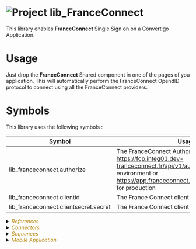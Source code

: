 
# ![](https://github.com/convertigo/convertigo/blob/develop/engine/src/com/twinsoft/convertigo/beans/core/images/project_color_16x16.png?raw=true "Project") lib_FranceConnect

This library enables **FranceConnect** Single Sign on on a Convertigo Application. 

# Usage

Just drop the **FranceConnect** Shared component in one of the pages of you application. This will automatically perform the FranceConnect OpendID protocol to connect using all the FranceConnect providers.

# Symbols

This library uses the following symbols :


| Symbol                            		| Usage    		| Default Value|
| --------------------------------------| ------------- |---------------|
| lib_franceconnect.authorize 			| The FranceConnect Authorize Url. Can be https://fcp.integ01.dev-franceconnect.fr/api/v1/authorize for integration environment or https://app.franceconnect.gouv.fr/api/v1/authorize for production		| https://app.franceconnect.gouv.fr/api/v1/authorize  |
| lib_franceconnect.clientid   			| The France Connect client id	 | 211286433e39cce01db448d80181bdfd005554b19cd51b3fe7943f6b3b86ab6e |
| lib_franceconnect.clientsecret.secret 	| The France Connect client secret	|2791a731e6a59f56b6b4dd0d08c9b1f593b5f3658b9fd731cb24248e2669af4b |



<details><summary><span style="color:DarkGoldenRod"><i>References</i></span></summary><blockquote><p>


## ![](https://github.com/convertigo/convertigo/blob/develop/engine/src/com/twinsoft/convertigo/beans/references/images/ProjectSchemaReference_16x16.png?raw=true "ProjectSchemaReference") lib_OAuth


see [readme](https://github.com/convertigo/c8oprj-lib-oauth/tree/8.0.0#readme)
</p></blockquote></details>

<details><summary><span style="color:DarkGoldenRod"><i>Connectors</i></span></summary><blockquote><p>


<details><summary><b>FranceConnect</b></summary><blockquote><p>


## ![](https://github.com/convertigo/convertigo/blob/develop/engine/src/com/twinsoft/convertigo/beans/connectors/images/httpconnector_color_16x16.png?raw=true "HttpConnector") FranceConnect



<details><summary><span style="color:DarkGoldenRod"><i>Transactions</i></span></summary><blockquote><p>


<details><summary><b>GetToken</b></summary><blockquote><p>


### ![](https://github.com/convertigo/convertigo/blob/develop/engine/src/com/twinsoft/convertigo/beans/transactions/images/jsonhttptransaction_color_16x16.png?raw=true "JsonHttpTransaction") GetToken



<span style="color:DarkGoldenRod">Variables</span>

<table>
<tr>
<th>
name
</th>
<th>
comment
</th>
</tr>
<tr>
<td>
<img src="https://github.com/convertigo/convertigo/blob/develop/engine/src/com/twinsoft/convertigo/beans/variables/images/variable_color_16x16.png?raw=true "  alt="RequestableHttpVariable" >&nbsp;client_id
</td>
<td>

</td>
</tr>
<tr>
<td>
<img src="https://github.com/convertigo/convertigo/blob/develop/engine/src/com/twinsoft/convertigo/beans/variables/images/variable_color_16x16.png?raw=true "  alt="RequestableHttpVariable" >&nbsp;client_secret
</td>
<td>

</td>
</tr>
<tr>
<td>
<img src="https://github.com/convertigo/convertigo/blob/develop/engine/src/com/twinsoft/convertigo/beans/variables/images/variable_color_16x16.png?raw=true "  alt="RequestableHttpVariable" >&nbsp;code
</td>
<td>

</td>
</tr>
<tr>
<td>
<img src="https://github.com/convertigo/convertigo/blob/develop/engine/src/com/twinsoft/convertigo/beans/variables/images/variable_color_16x16.png?raw=true "  alt="RequestableHttpVariable" >&nbsp;grant_type
</td>
<td>

</td>
</tr>
<tr>
<td>
<img src="https://github.com/convertigo/convertigo/blob/develop/engine/src/com/twinsoft/convertigo/beans/variables/images/variable_color_16x16.png?raw=true "  alt="RequestableHttpVariable" >&nbsp;redirect_uri
</td>
<td>

</td>
</tr>
</table>

</p></blockquote></details>

<details><summary><b>Logout</b></summary><blockquote><p>


### ![](https://github.com/convertigo/convertigo/blob/develop/engine/src/com/twinsoft/convertigo/beans/transactions/images/jsonhttptransaction_color_16x16.png?raw=true "JsonHttpTransaction") Logout



<span style="color:DarkGoldenRod">Variables</span>

<table>
<tr>
<th>
name
</th>
<th>
comment
</th>
</tr>
<tr>
<td>
<img src="https://github.com/convertigo/convertigo/blob/develop/engine/src/com/twinsoft/convertigo/beans/variables/images/variable_color_16x16.png?raw=true "  alt="RequestableHttpVariable" >&nbsp;id_token_hint
</td>
<td>

</td>
</tr>
<tr>
<td>
<img src="https://github.com/convertigo/convertigo/blob/develop/engine/src/com/twinsoft/convertigo/beans/variables/images/variable_color_16x16.png?raw=true "  alt="RequestableHttpVariable" >&nbsp;post_logout_uri
</td>
<td>

</td>
</tr>
<tr>
<td>
<img src="https://github.com/convertigo/convertigo/blob/develop/engine/src/com/twinsoft/convertigo/beans/variables/images/variable_color_16x16.png?raw=true "  alt="RequestableHttpVariable" >&nbsp;state
</td>
<td>

</td>
</tr>
</table>

</p></blockquote></details>

<details><summary><b>UserInfo</b></summary><blockquote><p>


### ![](https://github.com/convertigo/convertigo/blob/develop/engine/src/com/twinsoft/convertigo/beans/transactions/images/jsonhttptransaction_color_16x16.png?raw=true "JsonHttpTransaction") UserInfo



<span style="color:DarkGoldenRod">Variables</span>

<table>
<tr>
<th>
name
</th>
<th>
comment
</th>
</tr>
<tr>
<td>
<img src="https://github.com/convertigo/convertigo/blob/develop/engine/src/com/twinsoft/convertigo/beans/variables/images/variable_color_16x16.png?raw=true "  alt="RequestableHttpVariable" >&nbsp;__header_Authorization
</td>
<td>

</td>
</tr>
<tr>
<td>
<img src="https://github.com/convertigo/convertigo/blob/develop/engine/src/com/twinsoft/convertigo/beans/variables/images/variable_color_16x16.png?raw=true "  alt="RequestableHttpVariable" >&nbsp;schema
</td>
<td>

</td>
</tr>
</table>

</p></blockquote></details>
</p></blockquote></details>
</p></blockquote></details>

<details><summary><b>void</b> : void connector, replace or don't use it</summary><blockquote><p>


## ![](https://github.com/convertigo/convertigo/blob/develop/engine/src/com/twinsoft/convertigo/beans/connectors/images/sqlconnector_color_16x16.png?raw=true "SqlConnector") void

void connector, replace or don't use it

<details><summary><span style="color:DarkGoldenRod"><i>Transactions</i></span></summary><blockquote><p>


### ![](https://github.com/convertigo/convertigo/blob/develop/engine/src/com/twinsoft/convertigo/beans/transactions/images/sqltransaction_color_16x16.png?raw=true "SqlTransaction") void

does nothing
</p></blockquote></details>
</p></blockquote></details>
</p></blockquote></details>

<details><summary><span style="color:DarkGoldenRod"><i>Sequences</i></span></summary><blockquote><p>


<details><summary><b>checkAccessOpenID</b> : Checks is a valid access token is held by the current users' session for AzureAD</summary><blockquote><p>


## ![](https://github.com/convertigo/convertigo/blob/develop/engine/src/com/twinsoft/convertigo/beans/sequences/images/genericsequence_color_16x16.png?raw=true "GenericSequence") checkAccessOpenID

Checks is a valid access token is held by the current users' session for AzureAD

This as to be called by client apps to decide whenever or not they have to display an OAuth login screen


</p></blockquote></details>

<details><summary><b>getConfiguration</b> : Returns to the client the public OAuth credentials</summary><blockquote><p>


## ![](https://github.com/convertigo/convertigo/blob/develop/engine/src/com/twinsoft/convertigo/beans/sequences/images/genericsequence_color_16x16.png?raw=true "GenericSequence") getConfiguration

Returns to the client the public OAuth credentials
</p></blockquote></details>

<details><summary><b>loginWithCode</b> : Perform the OAuth flow with code</summary><blockquote><p>


## ![](https://github.com/convertigo/convertigo/blob/develop/engine/src/com/twinsoft/convertigo/beans/sequences/images/genericsequence_color_16x16.png?raw=true "GenericSequence") loginWithCode

Perform the OAuth flow with code

If the token is valid, it will be stored in the user's session to be used when calling Microsoft APIs.

Also if the token is valid, setAuthenticatedUser step is executed to flag this session as authenticated.


<span style="color:DarkGoldenRod">Variables</span>

<table>
<tr>
<th>
name
</th>
<th>
comment
</th>
</tr>
<tr>
<td>
<img src="https://github.com/convertigo/convertigo/blob/develop/engine/src/com/twinsoft/convertigo/beans/variables/images/variable_color_16x16.png?raw=true "  alt="RequestableVariable" >&nbsp;code
</td>
<td>

</td>
</tr>
<tr>
<td>
<img src="https://github.com/convertigo/convertigo/blob/develop/engine/src/com/twinsoft/convertigo/beans/variables/images/variable_color_16x16.png?raw=true "  alt="RequestableVariable" >&nbsp;keySecret
</td>
<td>

</td>
</tr>
</table>

</p></blockquote></details>

<details><summary><b>Logout</b></summary><blockquote><p>


## ![](https://github.com/convertigo/convertigo/blob/develop/engine/src/com/twinsoft/convertigo/beans/sequences/images/genericsequence_color_16x16.png?raw=true "GenericSequence") Logout


</p></blockquote></details>
</p></blockquote></details>

<details><summary><span style="color:DarkGoldenRod"><i>Mobile Application</i></span></summary><blockquote><p>


## ![](https://github.com/convertigo/convertigo/blob/develop/engine/src/com/twinsoft/convertigo/beans/core/images/mobileapplication_color_16x16.png?raw=true "MobileApplication") Application

Describes the mobile application global properties

<details><summary><span style="color:DarkGoldenRod"><i>Pages</i></span></summary><blockquote><p>


### ![](https://github.com/convertigo/convertigo/blob/develop/engine/src/com/twinsoft/convertigo/beans/ngx/components/images/pagecomponent_color_16x16.png?raw=true "PageComponent") Page

My First Page as root page
</p></blockquote></details>

<details><summary><span style="color:DarkGoldenRod"><i>Shared Components</i></span></summary><blockquote><p>


### ![](https://github.com/convertigo/convertigo/blob/develop/engine/src/com/twinsoft/convertigo/beans/ngx/components/images/uisharedcomponent_16x16.png?raw=true "UISharedRegularComponent") FranceConnect

Drop this component in your login page to enable FranceConnect connections
</p></blockquote></details>
</p></blockquote></details>
